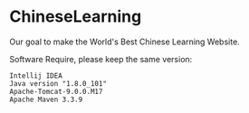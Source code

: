 # ChineseLearning
Our goal to make the World's Best Chinese Learning Website.

Software Require, please keep the same version:

    Intellij IDEA
    Java version "1.8.0_101"
    Apache-Tomcat-9.0.0.M17
    Apache Maven 3.3.9
